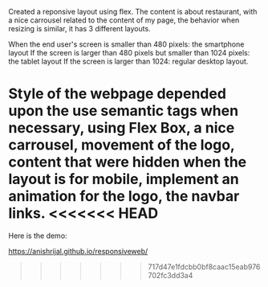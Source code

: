Created a reponsive layout using flex. The content is about restaurant, with a nice carrousel related to the content of my page, the behavior when resizing is similar, it has 3 different layouts.

When the end user's screen is smaller than 480 pixels: the smartphone layout
If the screen is larger than 480 pixels but smaller than 1024 pixels: the tablet layout
If the screen is larger than 1024: regular desktop layout.

Style of the webpage depended upon the use semantic tags when necessary, using Flex Box, 
a nice carrousel, movement of the logo, content that were hidden when the layout is for mobile,
implement an animation for the logo, the navbar links. 
<<<<<<< HEAD
=======


Here is the demo:

https://anishrijal.github.io/responsiveweb/
>>>>>>> 717d47e1fdcbb0bf8caac15eab976702fc3dd3a4
